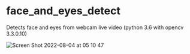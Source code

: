 # face_and_eyes_detect
Detects face and eyes from webcam live video (python 3.6 with opencv 3.3.0.10)


![Screen Shot 2022-08-04 at 05 10 47](https://user-images.githubusercontent.com/38920548/185121217-e1c89331-d4c3-4f47-aa75-519e62627b36.png)
